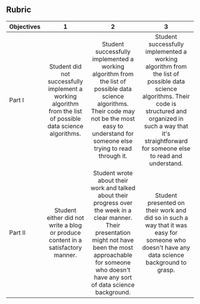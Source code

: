 ## Rubric 

| Objectives | 1 | 2 | 3 |
| --- | :-: | :-: | :-: |
| Part I | Student did not successfully implement a working algorithm from the list of possible data science algorithms. | Student successfully implemented a working algorithm from the list of possible data science algorithms. Their code may not be the most easy to understand for someone else trying to read through it. | Student successfully implemented a working algorithm from the list of possible data science algorithms. Their code is structured and organized in such a way that it's straightforward for someone else to read and understand. |
| Part II | Student either did not write a blog or produce content in a satisfactory manner. | Student wrote about their work and talked about their progress over the week in a clear manner. Their presentation might not have been the most approachable for someone who doesn't have any sort of data science background. | Student presented on their work and did so in such a way that it was easy for someone who doesn't have any data science background to grasp. |
